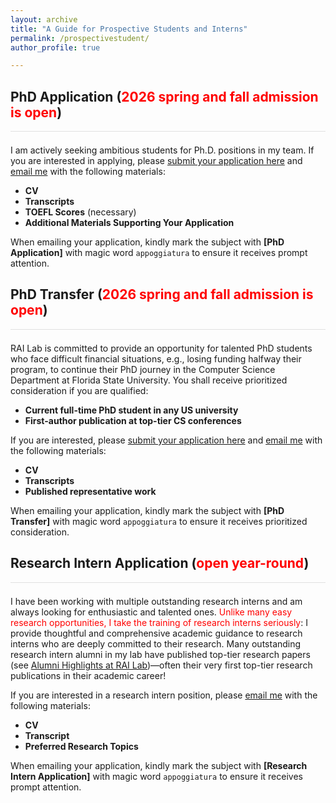 ```yaml
---
layout: archive
title: "A Guide for Prospective Students and Interns"
permalink: /prospectivestudent/
author_profile: true

---
```



## PhD Application (<span style="color:red">2026 spring and fall admission is open</span>)
<hr style="border: 0; height: 1px; background: #e0e0e0; margin-top: 0.5em; margin-bottom: 1.5em;">

I am actively seeking ambitious students for Ph.D. positions in my team. If you are interested in applying, please [submit your application here](https://www.cs.fsu.edu/admissions/graduate-admissions/) and [email me](mailto:yd24f@fsu.edu) with the following materials:

- **CV**
- **Transcripts**
- **TOEFL Scores** (necessary)
- **Additional Materials Supporting Your Application**

When emailing your application, kindly mark the subject with **[PhD Application]** with magic word ``appoggiatura`` to ensure it receives prompt attention.


## PhD Transfer (<span style="color:red">2026 spring and fall admission is open</span>)
<hr style="border: 0; height: 1px; background: #e0e0e0; margin-top: 0.5em; margin-bottom: 1.5em;">

RAI Lab is committed to provide an opportunity for talented PhD students who face difficult financial situations, e.g., losing funding halfway their program, to continue their PhD journey in the Computer Science Department at Florida State University. You shall receive prioritized consideration if you are qualified:

- **Current full-time PhD student in any US university**
- **First-author publication at top-tier CS conferences**

If you are interested, please [submit your application here](https://www.cs.fsu.edu/admissions/graduate-admissions/) and [email me](mailto:yd24f@fsu.edu) with the following materials:

- **CV**
- **Transcripts**
- **Published representative work**

When emailing your application, kindly mark the subject with **[PhD Transfer]** with magic word ``appoggiatura`` to ensure it receives prioritized consideration.



## Research Intern Application (<span style="color:red">open year-round</span>)
<hr style="border: 0; height: 1px; background: #e0e0e0; margin-top: 0.5em; margin-bottom: 1.5em;">

I have been working with multiple outstanding research interns and am always looking for enthusiastic and talented ones. <span style="color:red">Unlike many easy research opportunities, I take the training of research interns seriously</span>: I provide thoughtful and comprehensive academic guidance to research interns who are deeply committed to their research. Many outstanding research intern alumni in my lab have published top-tier research papers (see [Alumni Highlights at RAI Lab](https://yushundong.github.io//students/))—often their very first top-tier research publications in their academic career!

If you are interested in a research intern position, please [email me](mailto:yd24f@fsu.edu) with the following materials:

- **CV**
- **Transcript**
- **Preferred Research Topics**

When emailing your application, kindly mark the subject with **[Research Intern Application]** with magic word ``appoggiatura`` to ensure it receives prompt attention.



